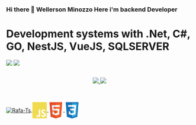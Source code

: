 ### Hi there 👋 Wellerson Minozzo Here i'm backend Developer 
# Development systems with .Net, C#, GO, NestJS, VueJS, SQLSERVER

<div> 
  
  <a href ="mailto:wellminozzo@gmail.com"><img src="https://img.shields.io/badge/-Gmail-%23333?style=for-the-badge&logo=gmail&logoColor=white" target="_blank"></a>
  <a href="https://www.linkedin.com/in/wellminozzo" target="_blank"><img src="https://img.shields.io/badge/-LinkedIn-%230077B5?style=for-the-badge&logo=linkedin&logoColor=white" target="_blank"></a> 
 
  
 
</div>

##
<div align="center">
  <a href="https://github.com/wellminozzo">
  <img height="180em" src="https://github-readme-stats.vercel.app/api?username=wellminozzo&show_icons=true&theme=dracula&include_all_commits=true&count_private=true"/>
  <img height="180em" src="https://github-readme-stats.vercel.app/api/top-langs/?username=wellminozzo&layout=compact&langs_count=7&theme=dracula"/>
</div>
  
  ##
  
<div style="display: inline_block"><br>
  <img align="center" alt="Rafa-Ts" height="45" width="40" src="https://cdn.jsdelivr.net/gh/devicons/devicon/icons/go/go-original.svg">
  <img align="center" alt="Rafa-Js" height="45" width="40" src="https://raw.githubusercontent.com/devicons/devicon/master/icons/javascript/javascript-plain.svg">
  
  
  <img align="center" alt="Rafa-HTML" height="45" width="40" src="https://raw.githubusercontent.com/devicons/devicon/master/icons/html5/html5-original.svg">
  <img align="center" alt="Rafa-CSS" height="45" width="40" src="https://raw.githubusercontent.com/devicons/devicon/master/icons/css3/css3-original.svg">
  
  
</div>

  ##
  
  
